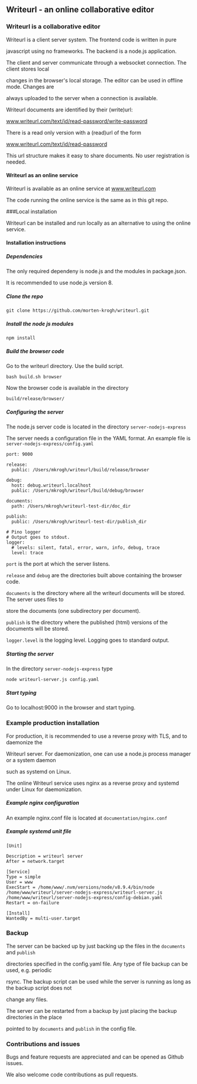 ## Writeurl - an online collaborative editor



### Writeurl is a collaborative editor

Writeurl is a client server system. The frontend code is written in pure

javascript using no frameworks. The backend is a node.js application.

The client and server communicate through a websocket connection. The client stores local

changes in the browser's local storage. The editor can be used in offline mode. Changes are

always uploaded to the server when a connection is available. 

Writeurl documents are identified by their (write)url:

www.writeurl.com/text/id/read-password/write-password 

 There is a read only version with a (read)url of the form

www.writeurl.com/text/id/read-password

This url structure makes it easy to share documents. No user registration is needed.



####  Writeurl as an online service

 Writeurl is available as an online service at www.writeurl.com

The code running the online service is the same as in this git repo.



###Local installation

Writeurl can be installed and run locally as an alternative to using the online service. 



#### Installation instructions



##### Dependencies

The only required dependeny is node.js and the modules in package.json.

It is recommended to use node.js version 8.



##### Clone the repo

```
git clone https://github.com/morten-krogh/writeurl.git
```




##### Install the node js modules


```
npm install
```



##### Build the browser code 

Go to the writeurl directory. Use the build script.

```
bash build.sh browser
```



Now the browser code is available in the directory

`build/release/browser/`



##### Configuring the server

The node.js server code is located in the directory `server-nodejs-express`

The server needs a configuration file in the YAML format. An example file is   ```server-nodejs-express/config.yaml```



```
port: 9000

release:
  public: /Users/mkrogh/writeurl/build/release/browser

debug:
  host: debug.writeurl.localhost
  public: /Users/mkrogh/writeurl/build/debug/browser

documents:
  path: /Users/mkrogh/writeurl-test-dir/doc_dir

publish:
  public: /Users/mkrogh/writeurl-test-dir/publish_dir

# Pino logger
# Output goes to stdout.
logger:
  # levels: silent, fatal, error, warn, info, debug, trace
  level: trace
```



`port` is the port at which the server listens. 



`release` and `debug` are the directories built above containing the browser code.



`documents` is the directory where all the writeurl documents will be stored. The server uses files to 

store the documents (one subdirectory per document).



`publish` is the directory where the published (html) versions of the documents will be stored.



`logger.level` is the logging level. Logging goes to standard output.



##### Starting the server

In the directory `server-nodejs-express`  type

```node writeurl-server.js config.yaml ```



##### Start typing

Go to localhost:9000 in the browser and start typing.



### Example production installation

For production, it is recommended to use a reverse proxy with TLS, and to daemonize the

 Writeurl server. For daemonization, one can use a node.js process manager or a system daemon 

such as systemd on Linux. 



The online Writeurl service uses nginx as a reverse proxy and systemd under Linux for daemonization.



##### Example nginx configuration



An example nginx.conf file is located at ```documentation/nginx.conf```

  

##### Example systemd unit file

```
[Unit]

Description = writeurl server
After = network.target

[Service]
Type = simple
User = www
ExecStart = /home/www/.nvm/versions/node/v8.9.4/bin/node /home/www/writeurl/server-nodejs-express/writeurl-server.js /home/www/writeurl/server-nodejs-express/config-debian.yaml
Restart = on-failure

[Install]
WantedBy = multi-user.target
```



### Backup

The server can be backed up by just backing up the files in the `documents` and `publish`

directories specified in the config.yaml file. Any type of file backup can be used, e.g. periodic 

rsync. The backup script can be used while the server is running as long as the backup script does not

change any files. 



The server can be restarted from a backup by just placing the backup directories in the place 

pointed to by `documents` and `publish` in the config file.





### Contributions and issues

Bugs and feature requests are appreciated and can be opened as Github issues. 

We also welcome code contributions as pull requests.
